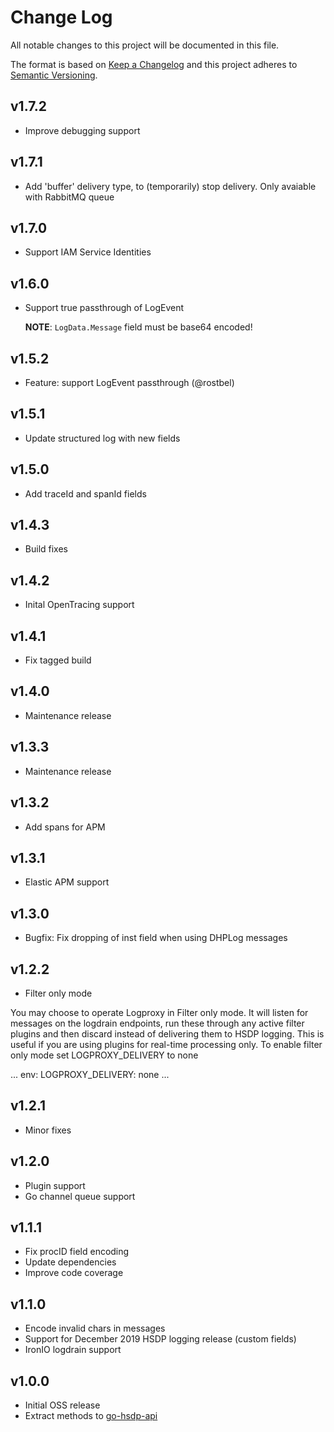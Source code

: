 # Change Log
All notable changes to this project will be documented in this file.

The format is based on [Keep a Changelog](http://keepachangelog.com/)
and this project adheres to [Semantic Versioning](http://semver.org/).

## v1.7.2

- Improve debugging support

## v1.7.1

- Add 'buffer' delivery type, to (temporarily) stop delivery. 
  Only avaiable with RabbitMQ queue

## v1.7.0

- Support IAM Service Identities

## v1.6.0

- Support true passthrough of LogEvent

  **NOTE**: `LogData.Message` field must be base64 encoded!

## v1.5.2

- Feature: support LogEvent passthrough (@rostbel)

## v1.5.1

- Update structured log with new fields

## v1.5.0
- Add traceId and spanId fields

## v1.4.3
- Build fixes

## v1.4.2
- Inital OpenTracing support

## v1.4.1
- Fix tagged build

## v1.4.0
- Maintenance release

## v1.3.3
- Maintenance release

## v1.3.2
- Add spans for APM

## v1.3.1
- Elastic APM support

## v1.3.0
- Bugfix: Fix dropping of inst field when using DHPLog messages

## v1.2.2
- Filter only mode

You may choose to operate Logproxy in Filter only mode. It will listen
for messages on the logdrain endpoints, run these through any active
filter plugins and then discard instead of delivering them to HSDP logging.
This is useful if you are using plugins for real-time processing only.
To enable filter only mode set LOGPROXY_DELIVERY to none

...
env:
  LOGPROXY_DELIVERY: none
...

##  v1.2.1
- Minor fixes

## v1.2.0

- Plugin support
- Go channel queue support

## v1.1.1

- Fix procID field encoding
- Update dependencies
- Improve code coverage

## v1.1.0

- Encode invalid chars in messages
- Support for December 2019 HSDP logging release (custom fields) 
- IronIO logdrain support

## v1.0.0

- Initial OSS release
- Extract methods to [go-hsdp-api](https://github.com/philips-software/go-hsdp-api)
